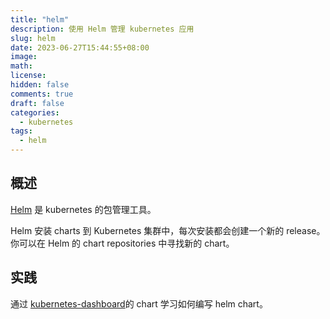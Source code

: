 ```yaml
---
title: "helm"
description: 使用 Helm 管理 kubernetes 应用
slug: helm
date: 2023-06-27T15:44:55+08:00
image:
math:
license:
hidden: false
comments: true
draft: false
categories:
  - kubernetes
tags:
  - helm
---
```


## 概述

[Helm](https://helm.sh/zh/) 是 kubernetes 的包管理工具。

Helm 安装 charts 到 Kubernetes 集群中，每次安装都会创建一个新的 release。你可以在 Helm 的 chart repositories 中寻找新的 chart。

## 实践

通过 [kubernetes-dashboard](https://github.com/kubernetes/dashboard/tree/master/charts)的 chart 学习如何编写 helm chart。
